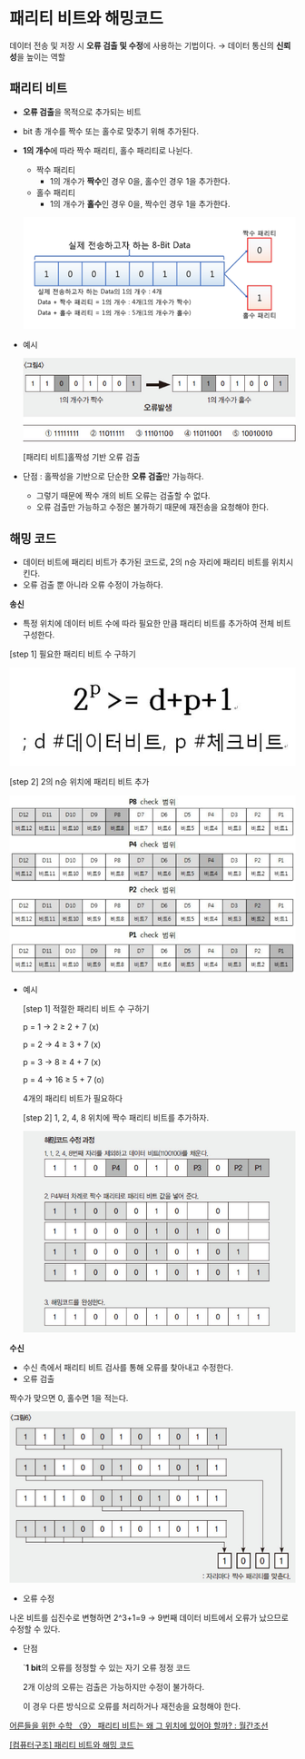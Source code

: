 # 패리티 비트와 해밍코드

데이터 전송 및 저장 시 **오류 검출 및 수정**에 사용하는 기법이다. → 데이터 통신의 **신뢰성**을 높이는 역할


## 패리티 비트

- **오류 검출**을 목적으로 추가되는 비트
- bit 총 개수를 짝수 또는 홀수로 맞추기 위해 추가된다.
- **1의 개수**에 따라 짝수 패리티, 홀수 패리티로 나뉜다.
    - 짝수 패리티
        - 1의 개수가 **짝수**인 경우 0을, 홀수인 경우 1을 추가한다.
    - 홀수 패리티
        - 1의 개수가 **홀수**인 경우 0을, 짝수인 경우 1을 추가한다.
    
    ![image.png](images/0.패리티비트.png)
    
- 예시
    
    ![[패리티 비트]홀짝성 기반 오류 검출](images/1.패리티비트_예제.png)
    
    [패리티 비트]홀짝성 기반 오류 검출
    
- 단점 : 홀짝성을 기반으로 단순한 **오류 검출**만 가능하다.
    - 그렇기 때문에 짝수 개의  비트 오류는 검출할 수 없다.
    - 오류 검출만 가능하고 수정은 불가하기 때문에 재전송을 요청해야 한다.

## 해밍 코드

- 데이터 비트에 패리티 비트가 추가된 코드로, 2의 n승 자리에 패리티 비트를 위치시킨다.
- 오류 검출 뿐 아니라 오류 수정이 가능하다.

**송신**

- 특정 위치에 데이터 비트 수에 따라 필요한 만큼  패리티 비트를 추가하여 전체 비트 구성한다.

[step 1] 필요한 패리티 비트 수 구하기

![image.png](images/2.해밍코드_패리티비트.png)

[step 2] 2의 n승 위치에 패리티 비트 추가

![image.png](images/3.해밍코드_패리티비트위치.png)

- 예시
    
    [step 1] 적절한 패리티 비트 수 구하기
    
    p = 1 → 2 ≥ 2 + 7 (x)
    
    p = 2 → 4 ≥ 3 + 7 (x)
    
    p = 3 → 8 ≥ 4 + 7 (x)
    
    p = 4 → 16 ≥ 5 + 7 (o)
    
    4개의 패리티 비트가 필요하다
    
    [step 2]  1, 2, 4, 8 위치에 짝수 패리티 비트를 추가하자.
    
    ![image.png](images/4.해밍코드_예제_송신.png)
    

**수신**

- 수신 측에서 패리티 비트 검사를 통해 오류를 찾아내고 수정한다.
- 오류 검출

짝수가 맞으면 0, 홀수면 1을 적는다.

![image.png](images/5.해밍코드_예제_수신.png)

- 오류 수정

나온 비트를 십진수로 변형하면 2^3+1=9 → 9번째 데이터 비트에서 오류가 났으므로 수정할 수 있다.

- 단점
    
    `**1 bit**의 오류를 정정할 수 있는 자기 오류 정정 코드
    
    2개 이상의 오류는 검출은 가능하지만 수정이 불가하다.
    
    이 경우 다른 방식으로 오류를 처리하거나 재전송을 요청해야 한다.
    

[어른들을 위한 수학 〈9〉 패리티 비트는 왜 그 위치에 있어야 할까? : 월간조선](https://monthly.chosun.com/client/news/viw.asp?ctcd=&nNewsNumb=201704100070)

[[컴퓨터구조] 패리티 비트와 해밍 코드](https://velog.io/@letskuku/컴퓨터구조-패리티-비트와-해밍-코드)